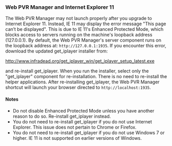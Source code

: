 ### Web PVR Manager and Internet Explorer 11

The Web PVR Manager may not launch properly after you upgrade to Internet Explorer 11.  Instead, IE 11 may display the error message "This page can’t be displayed".  This is due to IE 11's Enhanced Protected Mode, which blocks access to servers running on the machine's loopback address (127.0.0.1).  By default, the Web PVR Manager's server component runs on the loopback address at: `http://127.0.0.1:1935`.  If you encounter this error, download the updated get_iplayer installer from:

<http://www.infradead.org/get_iplayer_win/get_iplayer_setup_latest.exe>

and re-install get_iplayer.  When you run the installer, select only the "get_iplayer" component for re-installation.  There is no need to re-install the helper applications.  After re-installing get_iplayer, the Web PVR Manager shortcut will launch your browser directed to `http://localhost:1935`.

#### Notes

* Do not disable Enhanced Protected Mode unless you have another reason to do so.  Re-install get_iplayer instead.
* You do not need to re-install get_iplayer if you do not use Internet Explorer.  This issue does not pertain to Chrome or Firefox.
* You do not need to re-install get_iplayer if you do not use Windows 7 or higher.  IE 11 is not supported on earlier versions of Windows.
